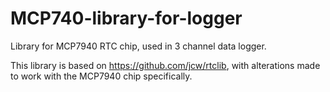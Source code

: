 # MCP740-library-for-logger
Library for MCP7940 RTC chip, used in 3 channel data logger.

This library is based on https://github.com/jcw/rtclib, with alterations made to work with the MCP7940 chip specifically.
